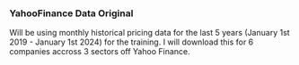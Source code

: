 ### YahooFinance Data Original

Will be using monthly historical pricing data for the last 5 years (January 1st 2019 - January 1st 2024) for the training. I will download this for 6 companies accross 3 sectors off Yahoo Finance.
